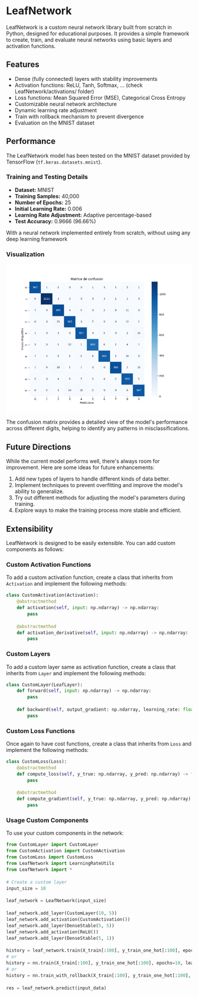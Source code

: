 # LeafNetwork

LeafNetwork is a custom neural network library built from scratch in Python, designed for educational purposes. It provides a simple framework to create, train, and evaluate neural networks using basic layers and activation functions.

## Features

- Dense (fully connected) layers with stability improvements
- Activation functions: ReLU, Tanh, Softmax, ... (check LeafNetwork/activations/ folder)
- Loss functions: Mean Squared Error (MSE), Categorical Cross Entropy
- Customizable neural network architecture
- Dynamic learning rate adjustment
- Train with rollback mechanism to prevent divergence
- Evaluation on the MNIST dataset

## Performance

The LeafNetwork model has been tested on the MNIST dataset provided by TensorFlow (`tf.keras.datasets.mnist`).

### Training and Testing Details

- **Dataset:** MNIST
- **Training Samples:** 40,000
- **Number of Epochs:** 25
- **Initial Learning Rate:** 0.006
- **Learning Rate Adjustment:** Adaptive percentage-based
- **Test Accuracy:** 0.9666 (96.66%)

With a neural network implemented entirely from scratch, without using any deep learning framework

### Visualization

![Confusion Matrix](https://github.com/Azzary/LeafNeural-Network/blob/main/images/confusion_matrix.png)

The confusion matrix provides a detailed view of the model's performance across different digits, helping to identify any patterns in misclassifications.

## Future Directions

While the current model performs well, there's always room for improvement. Here are some ideas for future enhancements:

1. Add new types of layers to handle different kinds of data better.
2. Implement techniques to prevent overfitting and improve the model's ability to generalize.
3. Try out different methods for adjusting the model's parameters during training.
4. Explore ways to make the training process more stable and efficient.

## Extensibility

LeafNetwork is designed to be easily extensible. You can add custom components as follows:

### Custom Activation Functions

To add a custom activation function, create a class that inherits from `Activation` and implement the following methods:

```python
class CustomActivation(Activation):
    @abstractmethod
    def activation(self, input: np.ndarray) -> np.ndarray:
        pass

    @abstractmethod
    def activation_derivative(self, input: np.ndarray) -> np.ndarray:
        pass
```

### Custom Layers

To add a custom layer same as activation function, create a class that inherits from `Layer` and implement the following methods:

```python
class CustomLayer(LeafLayer):
    def forward(self, input: np.ndarray) -> np.ndarray:
        pass

    def backward(self, output_gradient: np.ndarray, learning_rate: float):
        pass
```

### Custom Loss Functions

Once again to have cost functions, create a class that inherits from `Loss` and implement the following methods:

```python
class CustomLoss(Loss):
    @abstractmethod
    def compute_loss(self, y_true: np.ndarray, y_pred: np.ndarray) -> float:
        pass

    @abstractmethod
    def compute_gradient(self, y_true: np.ndarray, y_pred: np.ndarray) -> np.ndarray:
        pass
```

### Usage Custom Components

To use your custom components in the network:

```python
from CustomLayer import CustomLayer
from CustomActivation import CustomActivation
from CustomLoss import CustomLoss
from LeafNetwork import LearningRateUtils
from LeafNetwork import *

# Create a custom layer
input_size = 10

leaf_network = LeafNetwork(input_size)

leaf_network.add_layer(CustomLayer(10, 5))
leaf_network.add_activation(CustomActivation())
leaf_network.add_layer(DenseStable(5, 5))
leaf_network.add_activation(ReLU())
leaf_network.add_layer(DenseStable(5, 1))

history = leaf_network.train(X_train[:100], y_train_one_hot[:100], epochs=10, learning_rate=0.001)
# or 
history = nn.train(X_train[:100], y_train_one_hot[:100], epochs=10, learning_rate=0.001, lr_adjustment_func= LearningRateUtils.adaptive_percentage)
# or 
history = nn.train_with_rollback(X_train[:100], y_train_one_hot[:100], epochs=10, learning_rate=0.001, lr_adjustment_func= LearningRateUtils.adaptive_percentage)

res = leaf_network.predict(input_data)
```
